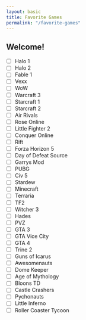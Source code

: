 ```yaml
---
layout: basic
title: Favorite Games
permalink: "/favorite-games"
---
```



## Welcome!
- [ ] Halo 1
- [ ] Halo 2
- [ ] Fable 1
- [ ] Vexx
- [ ] WoW
- [ ] Warcraft 3
- [ ] Starcraft 1
- [ ] Starcraft 2
- [ ] Air Rivals
- [ ] Rose Online
- [ ] Little Fighter 2
- [ ] Conquer Online
- [ ] Rift
- [ ] Forza Horizon 5
- [ ] Day of Defeat Source
- [ ] Garrys Mod
- [ ] PUBG
- [ ] Civ 5
- [ ] Stardew
- [ ] Minecraft
- [ ] Terraria
- [ ] TF2
- [ ] Witcher 3
- [ ] Hades
- [ ] PVZ
- [ ] GTA 3
- [ ] GTA Vice City
- [ ] GTA 4
- [ ] Trine 2
- [ ] Guns of Icarus
- [ ] Awesomenauts
- [ ] Dome Keeper
- [ ] Age of Mythology
- [ ] Bloons TD
- [ ] Castle Crashers
- [ ] Pychonauts
- [ ] Little Inferno
- [ ] Roller Coaster Tycoon
